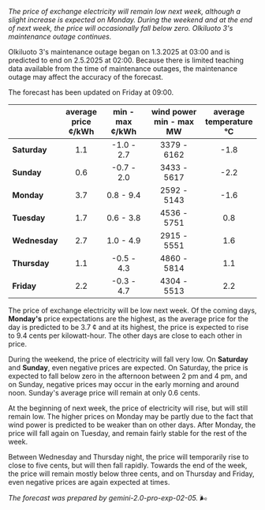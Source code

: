 *The price of exchange electricity will remain low next week, although a slight increase is expected on Monday. During the weekend and at the end of next week, the price will occasionally fall below zero. Olkiluoto 3's maintenance outage continues.*

Olkiluoto 3's maintenance outage began on 1.3.2025 at 03:00 and is predicted to end on 2.5.2025 at 02:00. Because there is limited teaching data available from the time of maintenance outages, the maintenance outage may affect the accuracy of the forecast.

The forecast has been updated on Friday at 09:00.

|   | average<br>price<br>¢/kWh | min - max<br>¢/kWh | wind power<br>min - max<br>MW | average<br>temperature<br>°C |
|:-------------|:----------------:|:----------------:|:-------------:|:-------------:|
| **Saturday**  | 1.1 | -1.0 - 2.7  | 3379 - 6162 | -1.8 |
| **Sunday** | 0.6 | -0.7 - 2.0  | 3433 - 5617 | -2.2 |
| **Monday** | 3.7 | 0.8 - 9.4  | 2592 - 5143 | -1.6 |
| **Tuesday**   | 1.7 | 0.6 - 3.8  | 4536 - 5751 | 0.8  |
| **Wednesday**| 2.7 | 1.0 - 4.9  | 2915 - 5551 | 1.6  |
| **Thursday**  | 1.1 | -0.5 - 4.3 | 4860 - 5814 | 1.1  |
| **Friday** | 2.2 | -0.3 - 4.7 | 4304 - 5513 | 2.2  |

The price of exchange electricity will be low next week. Of the coming days, **Monday's** price expectations are the highest, as the average price for the day is predicted to be 3.7 ¢ and at its highest, the price is expected to rise to 9.4 cents per kilowatt-hour. The other days are close to each other in price.

During the weekend, the price of electricity will fall very low. On **Saturday** and **Sunday**, even negative prices are expected. On Saturday, the price is expected to fall below zero in the afternoon between 2 pm and 4 pm, and on Sunday, negative prices may occur in the early morning and around noon. Sunday's average price will remain at only 0.6 cents.

At the beginning of next week, the price of electricity will rise, but will still remain low. The higher prices on Monday may be partly due to the fact that wind power is predicted to be weaker than on other days. After Monday, the price will fall again on Tuesday, and remain fairly stable for the rest of the week.

Between Wednesday and Thursday night, the price will temporarily rise to close to five cents, but will then fall rapidly. Towards the end of the week, the price will remain mostly below three cents, and on Thursday and Friday, even negative prices are again expected at times.

*The forecast was prepared by gemini-2.0-pro-exp-02-05.* 🌬️

